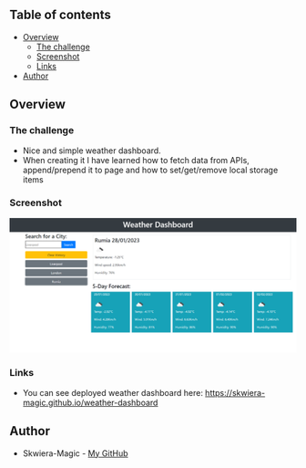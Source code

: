 ## Table of contents

- [Overview](#overview)
  - [The challenge](#the-challenge)
  - [Screenshot](#screenshot)
  - [Links](#links)
- [Author](#author)

## Overview

### The challenge

* Nice and simple weather dashboard.
* When creating it I have learned how to fetch data from APIs, append/prepend it to page and how to set/get/remove local storage items

### Screenshot

![Screenshot of the deployed weather dashboard](./assets/images/screenshot-weather.png)

### Links

* You can see deployed weather dashboard here: https://skwiera-magic.github.io/weather-dashboard

## Author
- Skwiera-Magic - [My GitHub](https://github.com/Skwiera-Magic/)
